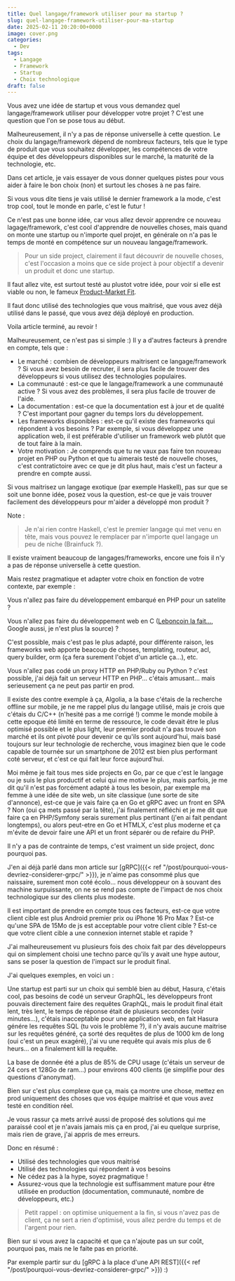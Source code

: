 ```yaml
---
title: Quel langage/framework utiliser pour ma startup ?
slug: quel-langage-framework-utiliser-pour-ma-startup
date: 2025-02-11 20:20:00+0000
image: cover.png
categories:
  - Dev
tags:
  - Langage
  - Framework
  - Startup
  - Choix technologique
draft: false
---
```


Vous avez une idée de startup et vous vous demandez quel langage/framework utiliser pour développer votre projet ? C'est une question que l'on se pose tous au début.

Malheureusement, il n'y a pas de réponse universelle à cette question. Le choix du langage/framework dépend de nombreux facteurs, tels que le type de produit que vous souhaitez développer, les compétences de votre équipe et des développeurs disponibles sur le marché, la maturité de la technologie, etc.

Dans cet article, je vais essayer de vous donner quelques pistes pour vous aider à faire le bon choix (non) et surtout les choses à ne pas faire.

<!-- more -->

Si vous vous dite tiens je vais utilisé le dernier framework a la mode, c'est trop cool, tout le monde en parle, c'est le futur !

Ce n'est pas une bonne idée, car vous allez devoir apprendre ce nouveau lagage/framework, c'est cool d'apprendre de nouvelles choses, mais quand on monte une startup ou n'importe quel projet, en générale on n'a pas le temps de monté en compétence sur un nouveau langage/framework.

> Pour un side project, clairement il faut découvrir de nouvelle choses, c'est l'occasion a moins que ce side project à pour objectif a devenir un produit et donc une startup.

Il faut allez vite, est surtout testé au plustot votre idée, pour voir si elle est viable ou non, le fameux [Product-Market Fit](https://lehub.bpifrance.fr/comment-valider-son-product-market-fit-sans-y-laisser-30ke/#:~:text=En%20fran%C3%A7ais,%E2%80%9Dproduit%20/%20march%C3%A9%E2%80%9D.).

Il faut donc utilisé des technologies que vous maitrisé, que vous avez déjà utilisé dans le passé, que vous avez déjà déployé en production.

Voila article terminé, au revoir !

Malheureusement, ce n'est pas si simple :) Il y a d'autres facteurs à prendre en compte, tels que :

- Le marché : combien de développeurs maitrisent ce langage/framework ? Si vous avez besoin de recruter, il sera plus facile de trouver des développeurs si vous utilisez des technologies populaires.
- La communauté : est-ce que le langage/framework a une communauté active ? Si vous avez des problèmes, il sera plus facile de trouver de l'aide.
- La documentation : est-ce que la documentation est à jour et de qualité ? C'est important pour gagner du temps lors du développement.
- Les frameworks disponibles : est-ce qu'il existe des frameworks qui répondent à vos besoins ? Par exemple, si vous développez une application web, il est préférable d'utiliser un framework web plutôt que de tout faire à la main.
- Votre motivation : Je comprends que tu ne vaux pas faire ton nouveau projet en PHP ou Python et que tu aimerais testé de nouvelle choses, c'est contratictoire avec ce que je dit plus haut, mais c'est un facteur a prendre en compte aussi.

Si vous maitrisez un langage exotique (par exemple Haskell), pas sur que se soit une bonne idée, posez vous la question, est-ce que je vais trouver facilement des développeurs pour m'aider a développé mon produit ?

Note :

> Je n'ai rien contre Haskell, c'est le premier langage qui met venu en tête, mais vous pouvez le remplacer par n'importe quel langage un peu de niche (Brainfuck ?).

Il existe vraiment beaucoup de langages/frameworks, encore une fois il n'y a pas de réponse universelle à cette question.

Mais restez pragmatique et adapter votre choix en fonction de votre contexte, par exemple :

Vous n'allez pas faire du développement embarqué en PHP pour un satelite ?

Vous n'allez pas faire du développement web en C ([Leboncoin la fait...](https://javaetmoi.com/wp-content/uploads/2019/04/2019-04-18-Du-monolithe-aux-microservices-chez-leboncoin.pdf), Google aussi, je n'est plus la source) ?

C'est possible, mais c'est pas le plus adapté, pour différente raison, les frameworks web apporte beacoup de choses, templating, routeur, acl, query builder, orm (ça fera surement l'objet d'un article ça...), etc.

Vous n'allez pas codé un proxy HTTP en PHP/Ruby ou Python ? c'est possible, j'ai déjà fait un serveur HTTP en PHP... c'étais amusant... mais serieusement ça ne peut pas partir en prod.

Il existe des contre exemple à ça, Algolia, a la base c'étais de la recherche offline sur mobile, je ne me rappel plus du langage utilisé, mais je crois que c'étais du C/C++ (n'hesité pas a me corrigé !) comme le monde mobile à cette epoque été limité en terme de ressource, le code devait être le plus optimisé possible et le plus light, leur premier produit n'a pas trouvé son marché et ils ont pivoté pour devenir ce qu'ils sont aujourd'hui, mais basé toujours sur leur technologie de recherche, vous imaginez bien que le code capable de tournée sur un smartphone de 2012 est bien plus performant coté serveur, et c'est ce qui fait leur force aujourd'hui.

Moi même je fait tous mes side projects en Go, par ce que c'est le langage ou je suis le plus productif et celui qui me motive le plus, mais parfois, je me dit qu'il n'est pas forcément adapté à tous les besoin, par exemple ma femme à une idée de site web, un site classique (une sorte de site d'annonce), est-ce que je vais faire ça en Go et gRPC avec un front en SPA ? Non (oui ça mets passé par la tête), j'ai finalement réfléchi et je me dit que faire ça en PHP/Symfony serais surement plus pertinant (j'en ai fait pendant longtemps), ou alors peut-etre en Go et HTMLX, c'est plus moderne et ça m'évite de devoir faire une API et un front séparér ou de refaire du PHP.

Il n'y a pas de contrainte de temps, c'est vraiment un side project, donc pourquoi pas.

J'en ai déjà parlé dans mon article sur [gRPC]({{< ref "/post/pourquoi-vous-devriez-considerer-grpc/" >}}), je n'aime pas consommé plus que naissaire, surement mon coté écolo... nous développeur on à souvant des machine surpuissante, on ne se rend pas compte de l'impact de nos choix technologique sur des clients plus modeste.

Il est important de prendre en compte tous ces facteurs, est-ce que votre client cible est plus Android premier prix ou iPhone 16 Pro Max ? Est-ce qu'une SPA de 15Mo de js est acceptable pour votre client cible ? Est-ce que votre client cible a une connexion internet stable et rapide ?

J'ai malheureusement vu plusieurs fois des choix fait par des développeurs qui on simplement choisi une techno parce qu'ils y avait une hype autour, sans se poser la question de l'impact sur le produit final.

J'ai quelques exemples, en voici un :

Une startup est parti sur un choix qui semblé bien au début, Hasura, c'étais cool, pas besoins de codé un serveur GraphQL, les développeurs front pouvais directement faire des requêtes GraphQL, mais le produit final était lent, très lent, le temps de réponse était de plusieurs secondes (voir minutes...), c'étais inacceptable pour une application web, en fait Hasura génére les requêtes SQL (tu vois le problème ?), il n'y avais aucune maitrise sur les requêtes généré, ça sorté des requêtes de plus de 1000 km de long (oui c'est un peux exagéré), j'ai vu une requête qui avais mis plus de 6 heurs... on a finalement kill la requête.

La base de donnée été a plus de 85% de CPU usage (c'étais un serveur de 24 cors et 128Go de ram...) pour environs 400 clients (je simplifie pour des questions d'anonymat).

Bien sur c'est plus complexe que ça, mais ça montre une chose, mettez en prod uniquement des choses que vos équipe maitrisé et que vous avez testé en condition réel.

Je vous rassur ça mets arrivé aussi de proposé des solutions qui me paraissé cool et je n'avais jamais mis ça en prod, j'ai eu quelque surprise, mais rien de grave, j'ai appris de mes erreurs.

Donc en résumé :

- Utilisé des technologies que vous maitrisé
- Utilisé des technologies qui répondent à vos besoins
- Ne cédez pas à la hype, soyez pragmatique !
- Assurez-vous que la technologie est suffisamment mature pour être utilisée en production (documentation, communauté, nombre de développeurs, etc.)

> Petit rappel : on optimise uniquement a la fin, si vous n'avez pas de client, ça ne sert a rien d'optimisé, vous allez perdre du temps et de l'argent pour rien.

Bien sur si vous avez la capacité et que ça n'ajoute pas un sur coût, pourquoi pas, mais ne le faite pas en priorité.

Par exemple partir sur du [gRPC à la place d'une API REST]({{< ref "/post/pourquoi-vous-devriez-considerer-grpc/" >}}) :)
